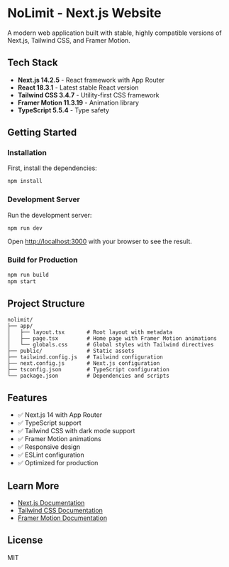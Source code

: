 # NoLimit - Next.js Website

A modern web application built with stable, highly compatible versions of Next.js, Tailwind CSS, and Framer Motion.

## Tech Stack

- **Next.js 14.2.5** - React framework with App Router
- **React 18.3.1** - Latest stable React version
- **Tailwind CSS 3.4.7** - Utility-first CSS framework
- **Framer Motion 11.3.19** - Animation library
- **TypeScript 5.5.4** - Type safety

## Getting Started

### Installation

First, install the dependencies:

```bash
npm install
```

### Development Server

Run the development server:

```bash
npm run dev
```

Open [http://localhost:3000](http://localhost:3000) with your browser to see the result.

### Build for Production

```bash
npm run build
npm start
```

## Project Structure

```
nolimit/
├── app/
│   ├── layout.tsx       # Root layout with metadata
│   ├── page.tsx         # Home page with Framer Motion animations
│   └── globals.css      # Global styles with Tailwind directives
├── public/              # Static assets
├── tailwind.config.js   # Tailwind configuration
├── next.config.js       # Next.js configuration
├── tsconfig.json        # TypeScript configuration
└── package.json         # Dependencies and scripts
```

## Features

- ✅ Next.js 14 with App Router
- ✅ TypeScript support
- ✅ Tailwind CSS with dark mode support
- ✅ Framer Motion animations
- ✅ Responsive design
- ✅ ESLint configuration
- ✅ Optimized for production

## Learn More

- [Next.js Documentation](https://nextjs.org/docs)
- [Tailwind CSS Documentation](https://tailwindcss.com/docs)
- [Framer Motion Documentation](https://www.framer.com/motion/)

## License

MIT

